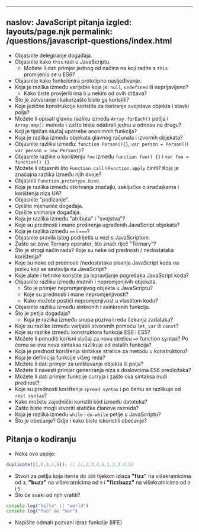 ***

## naslov: JavaScript pitanja&#xA;izgled: layouts/page.njk&#xA;permalink: /questions/javascript-questions/index.html

*   Objasnite delegiranje događaja.
*   Objasnite kako `this` radi u JavaScriptu.
    *   Možete li dati primjer jednog od načina na koji radite s `this` promijenio se u ES6?
*   Objasnite kako funkcionira prototipno nasljeđivanje.
*   Koja je razlika između varijable koja je: `null`, `undefined` ili neprijavljeno?
    *   Kako biste provjerili ima li u nekim od ovih država?
*   Što je zatvaranje i kako/zašto biste ga koristili?
*   Koje jezične konstrukcije koristite za iteriranje svojstava objekta i stavki polja?
*   Možete li opisati glavnu razliku između `Array.forEach()` petlja i `Array.map()` metode i zašto biste odabrali jednu u odnosu na drugu?
*   Koji je tipičan slučaj upotrebe anonimnih funkcija?
*   Koja je razlika između objekata glavnog računala i izvornih objekata?
*   Objasnite razliku između: `function Person(){}`, `var person = Person()`i `var person = new Person()`?
*   Objasnite razlike u korištenju `foo` između `function foo() {}` i `var foo = function() {}`
*   Možete li objasniti što `Function.call` i `Function.apply` činiti? Koja je značajna razlika između njih dvoje?
*   Objasniti `Function.prototype.bind`.
*   Koja je razlika između otkrivanja značajki, zaključka o značajkama i korištenja niza UA?
*   Objasnite "podizanje".
*   Opišite mjehuriće događaja.
*   Opišite snimanje događaja.
*   Koja je razlika između "atributa" i "svojstva"?
*   Koje su prednosti i mane proširenja ugrađenih JavaScript objekata?
*   Koja je razlika između `==` i `===`?
*   Objasnite pravila istog podrijetla u vezi s JavaScriptom.
*   Zašto se zove Ternary operator, što znači riječ "Ternary"?
*   Što je strogi način rada? Koje su neke od prednosti / nedostataka korištenja?
*   Koje su neke od prednosti /nedostataka pisanja JavaScript koda na jeziku koji se sastavlja na JavaScript?
*   Koje alate i tehnike koristite za ispravljanje pogrešaka JavaScript koda?
*   Objasnite razliku između mutnih i nepromjenjivih objekata.
    *   Što je primjer nepromjenjivog objekta u JavaScriptu?
    *   Koje su prednosti i mane nepromjenjivosti?
    *   Kako možete postići nepromjenjivost u vlastitom kodu?
*   Objasnite razliku između sinkronih i asinkronih funkcija.
*   Što je petlja događaja?
    *   Koja je razlika između snopa poziva i reda čekanja zadataka?
*   Koje su razlike između varijabli stvorenih pomoću `let`, `var` ili `const`?
*   Koje su razlike između konstruktora funkcija ES6 i ES5?
*   Možete li ponuditi korisni slučaj za novu strelicu `=>` function syntax? Po čemu se ova nova sintaksa razlikuje od ostalih funkcija?
*   Koja je prednost korištenja sintakse strelice za metodu u konstruktoru?
*   Koja je definicija funkcije višeg reda?
*   Možete li dati primjer za uništavanje objekta ili polja?
*   Možete li navesti primjer generiranja niza s doslovcima ES6 predložaka?
*   Možete li dati primjer funkcije curryja i zašto ova sintaksa nudi prednost?
*   Koje su prednosti korištenja `spread syntax` i po čemu se razlikuje od `rest syntax`?
*   Kako možete zajednički koristiti kôd između datoteka?
*   Zašto biste mogli stvoriti statičke članove razreda?
*   Koja je razlika između `while` i `do-while` petlje u JavaScriptu?
*   Što je obećanje? Gdje i kako biste iskoristili obećanje?

## Pitanja o kodiranju

*   Neka ovo uspije:

```javascript
duplicate([1,2,3,4,5]); // [1,2,3,4,5,1,2,3,4,5]
```

*   Stvori za petlju koja iterira do `100` tijekom izlaza **"fizz"** na višekratnicima od `3`, **"buzz"** na višekratnicima od `5` i **"fizzbuzz"** na višekratnicima od `3` i `5`
*   Što će svaki od njih vratiti?

```javascript
console.log("hello" || "world")
console.log("foo" && "bar")
```

*   Napišite odmah pozvani izraz funkcije (IIFE)
